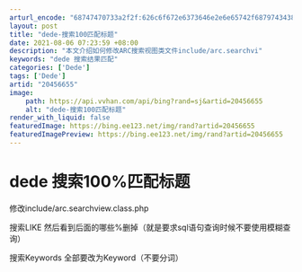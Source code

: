 ```yaml
---
arturl_encode: "68747470733a2f2f:626c6f672e6373646e2e6e65742f6879743438303739323837:2f61727469636c652f64657461696c732f3230343536363535"
layout: post
title: "dede-搜索100匹配标题"
date: 2021-08-06 07:23:59 +08:00
description: "本文介绍如何修改ARC搜索视图类文件include/arc.searchvi"
keywords: "dede 搜索结果匹配"
categories: ['Dede']
tags: ['Dede']
artid: "20456655"
image:
    path: https://api.vvhan.com/api/bing?rand=sj&artid=20456655
    alt: "dede-搜索100匹配标题"
render_with_liquid: false
featuredImage: https://bing.ee123.net/img/rand?artid=20456655
featuredImagePreview: https://bing.ee123.net/img/rand?artid=20456655
---
```


# dede 搜索100%匹配标题

修改include/arc.searchview.class.php

搜索LIKE 然后看到后面的哪些%删掉（就是要求sql语句查询时候不要使用模糊查询）

搜索Keywords 全部要改为Keyword（不要分词）